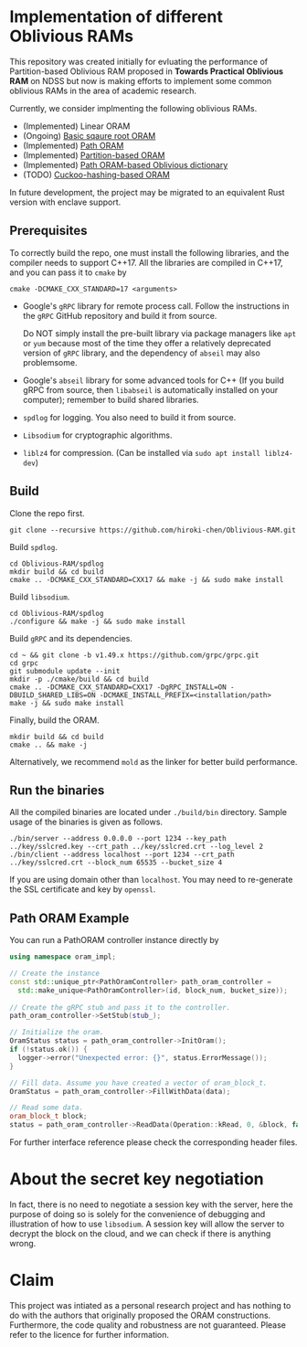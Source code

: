 # Implementation of different Oblivious RAMs

This repository was created initially for evluating the performance of Partition-based Oblivious RAM proposed in **Towards Practical Oblivious RAM** on NDSS but now is making efforts to implement some common oblivious RAMs in the area of academic research.

Currently, we consider implmenting the following oblivious RAMs.

* (Implemented) Linear ORAM
* (Ongoing) [Basic sqaure root ORAM](https://dl.acm.org/doi/pdf/10.1145/28395.28416)
* (Implemented) [Path ORAM](https://eprint.iacr.org/2013/280.pdf)
* (Implemented) [Partition-based ORAM](https://www.ndss-symposium.org/wp-content/uploads/2017/09/04_4.pdf)
* (Implemented) [Path ORAM-based Oblivious dictionary](https://eprint.iacr.org/2014/185.pdf)
* (TODO) [Cuckoo-hashing-based ORAM](https://arxiv.org/pdf/1007.1259v1.pdf)

In future development, the project may be migrated to an equivalent Rust version with enclave support.

## Prerequisites

To correctly build the repo, one must install the following libraries, and the compiler needs to support C++17. All the libraries are compiled in C++17, and you can pass it to `cmake` by

```shell
cmake -DCMAKE_CXX_STANDARD=17 <arguments>
```

* Google's `gRPC` library for remote process call. Follow the instructions in the `gRPC` GitHub repository and build it from source.
  
  Do NOT simply install the pre-built library via package managers like `apt` or `yum` because most of the time they offer a relatively deprecated version of `gRPC` library, and the dependency of `abseil` may also problemsome.
  
* Google's `abseil` library for some advanced tools for C++ (If you build gRPC from source, then `libabseil` is automatically installed on your computer); remember to build shared libraries.

* `spdlog` for logging. You also need to build it from source.

* `Libsodium` for cryptographic algorithms.

* `liblz4` for compression. (Can be installed via `sudo apt install liblz4-dev`)

## Build

Clone the repo first.

```shell
git clone --recursive https://github.com/hiroki-chen/Oblivious-RAM.git
```

Build `spdlog`.

```shell
cd Oblivious-RAM/spdlog
mkdir build && cd build
cmake .. -DCMAKE_CXX_STANDARD=CXX17 && make -j && sudo make install
```

Build `libsodium`.

```shell
cd Oblivious-RAM/spdlog
./configure && make -j && sudo make install
```

Build `gRPC` and its dependencies.

```shell
cd ~ && git clone -b v1.49.x https://github.com/grpc/grpc.git
cd grpc
git submodule update --init
mkdir -p ./cmake/build && cd build
cmake .. -DCMAKE_CXX_STANDARD=CXX17 -DgRPC_INSTALL=ON -DBUILD_SHARED_LIBS=ON -DCMAKE_INSTALL_PREFIX=<installation/path>
make -j && sudo make install
```

Finally, build the ORAM.

```shell
mkdir build && cd build
cmake .. && make -j
```

Alternatively, we recommend `mold` as the linker for better build performance.

## Run the binaries

All the compiled binaries are located under `./build/bin` directory. Sample usage of the binaries is given as follows.

```shell
./bin/server --address 0.0.0.0 --port 1234 --key_path ../key/sslcred.key --crt_path ../key/sslcred.crt --log_level 2
./bin/client --address localhost --port 1234 --crt_path ../key/sslcred.crt --block_num 65535 --bucket_size 4
```

If you are using domain other than `localhost`. You may need to re-generate the SSL certificate and key by `openssl`.

## Path ORAM Example

You can run a PathORAM controller instance directly by

```cpp
using namespace oram_impl;

// Create the instance
const std::unique_ptr<PathOramController> path_oram_controller = 
  std::make_unique<PathOramController>(id, block_num, bucket_size));
 
// Create the gRPC stub and pass it to the controller.
path_oram_controller->SetStub(stub_);

// Initialize the oram.
OramStatus status = path_oram_controller->InitOram();
if (!status.ok()) {
  logger->error("Unexpected error: {}", status.ErrorMessage());
}

// Fill data. Assume you have created a vector of oram_block_t.
OramStatus = path_oram_controller->FillWithData(data);

// Read some data.
oram_block_t block;
status = path_oram_controller->ReadData(Operation::kRead, 0, &block, false);
```

For further interface reference please check the corresponding header files.

# About the secret key negotiation

In fact, there is no need to negotiate a session key with the server, here the purpose of doing so is solely for the convenience of debugging and illustration of how to use `libsodium`. A session key will allow the server to decrypt the block on the cloud, and we can check if there is anything wrong.

# Claim

This project was intiated as a personal research project and has nothing to do with the authors that originally proposed the ORAM constructions. Furthermore, the code quality and robustness are not guaranteed. Please refer to the licence for further information.
